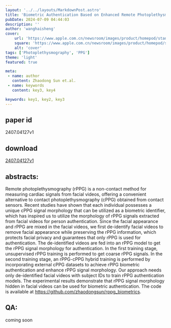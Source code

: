 ```yaml
---
layout: '../../layouts/MarkdownPost.astro'
title: 'Biometric Authentication Based on Enhanced Remote Photoplethysmography Signal Morphology'
pubDate: 2024-07-09 04:44:03
description: ''
author: 'wanghaisheng'
cover:
    url: 'https://www.apple.com.cn/newsroom/images/product/homepod/standard/Apple-HomePod-hero-230118_big.jpg.large_2x.jpg'
    square: 'https://www.apple.com.cn/newsroom/images/product/homepod/standard/Apple-HomePod-hero-230118_big.jpg.large_2x.jpg'
    alt: 'cover'
tags: ['Photoplethysmography', 'PPG'] 
theme: 'light'
featured: true

meta:
 - name: author
   content: Zhaodong Sun et.al.
 - name: keywords
   content: key3, key4

keywords: key1, key2, key3
---
```


## paper id
2407.04127v1
## download
[2407.04127v1](http://arxiv.org/abs/2407.04127v1)
## abstracts:
Remote photoplethysmography (rPPG) is a non-contact method for measuring cardiac signals from facial videos, offering a convenient alternative to contact photoplethysmography (cPPG) obtained from contact sensors. Recent studies have shown that each individual possesses a unique cPPG signal morphology that can be utilized as a biometric identifier, which has inspired us to utilize the morphology of rPPG signals extracted from facial videos for person authentication. Since the facial appearance and rPPG are mixed in the facial videos, we first de-identify facial videos to remove facial appearance while preserving the rPPG information, which protects facial privacy and guarantees that only rPPG is used for authentication. The de-identified videos are fed into an rPPG model to get the rPPG signal morphology for authentication. In the first training stage, unsupervised rPPG training is performed to get coarse rPPG signals. In the second training stage, an rPPG-cPPG hybrid training is performed by incorporating external cPPG datasets to achieve rPPG biometric authentication and enhance rPPG signal morphology. Our approach needs only de-identified facial videos with subject IDs to train rPPG authentication models. The experimental results demonstrate that rPPG signal morphology hidden in facial videos can be used for biometric authentication. The code is available at https://github.com/zhaodongsun/rppg_biometrics.
## QA:
coming soon
